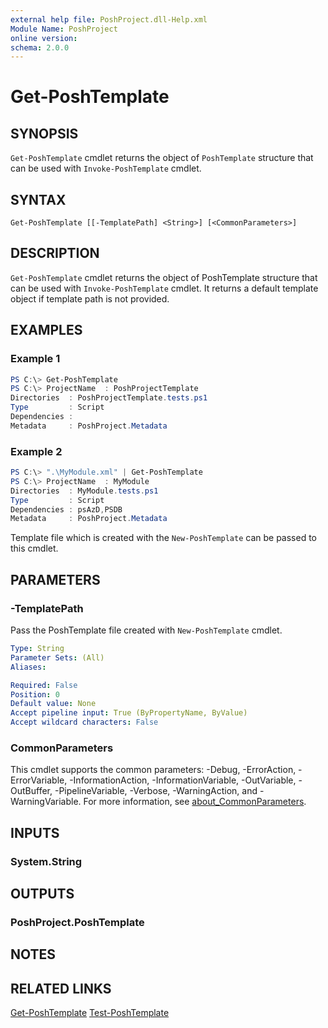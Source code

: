 ```yaml
---
external help file: PoshProject.dll-Help.xml
Module Name: PoshProject
online version:
schema: 2.0.0
---
```


# Get-PoshTemplate

## SYNOPSIS
`Get-PoshTemplate` cmdlet returns the object of `PoshTemplate` structure that can be used with `Invoke-PoshTemplate` cmdlet.

## SYNTAX

```
Get-PoshTemplate [[-TemplatePath] <String>] [<CommonParameters>]
```

## DESCRIPTION
`Get-PoshTemplate` cmdlet returns the object of PoshTemplate structure that can be used with `Invoke-PoshTemplate` cmdlet. It returns a default template object if template path is not provided.

## EXAMPLES

### Example 1
```powershell
PS C:\> Get-PoshTemplate
PS C:\> ProjectName  : PoshProjectTemplate
Directories  : PoshProjectTemplate.tests.ps1
Type         : Script
Dependencies :
Metadata     : PoshProject.Metadata
```

### Example 2
```powershell
PS C:\> ".\MyModule.xml" | Get-PoshTemplate
PS C:\> ProjectName  : MyModule
Directories  : MyModule.tests.ps1
Type         : Script
Dependencies : psAzD,PSDB
Metadata     : PoshProject.Metadata
```

Template file which is created with the `New-PoshTemplate` can be passed to this cmdlet. 

## PARAMETERS

### -TemplatePath
Pass the PoshTemplate file created with `New-PoshTemplate` cmdlet.

```yaml
Type: String
Parameter Sets: (All)
Aliases:

Required: False
Position: 0
Default value: None
Accept pipeline input: True (ByPropertyName, ByValue)
Accept wildcard characters: False
```

### CommonParameters
This cmdlet supports the common parameters: -Debug, -ErrorAction, -ErrorVariable, -InformationAction, -InformationVariable, -OutVariable, -OutBuffer, -PipelineVariable, -Verbose, -WarningAction, and -WarningVariable. For more information, see [about_CommonParameters](http://go.microsoft.com/fwlink/?LinkID=113216).

## INPUTS

### System.String

## OUTPUTS

### PoshProject.PoshTemplate

## NOTES

## RELATED LINKS
[Get-PoshTemplate](https://github.com/IndividualsinDemand/PoshProject/blob/master/docs/Get-PoshTemplate.md)
[Test-PoshTemplate](https://github.com/IndividualsinDemand/PoshProject/blob/master/docs/Test-PoshTemplate.md)